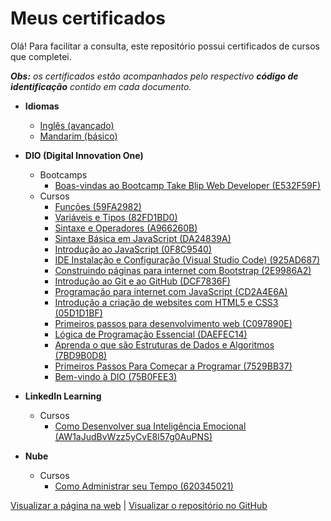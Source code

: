 # Meus certificados
 Olá! Para facilitar a consulta, este repositório possui certificados de cursos que completei.
 
 _**Obs:** os certificados  estão acompanhados pelo respectivo **código de identificação** contido em cada documento._
 
 - **Idiomas**
    - [Inglês (avançado)](https://o-patrick.github.io/certificados/certificados/ingles/ingles.pdf)
    - [Mandarim (básico)](https://o-patrick.github.io/certificados/certificados/chines/certificate-chines-1-5b32f299c1ba3197938b4596.pdf)

 - **DIO (Digital Innovation One)**
    - Bootcamps
        - [Boas-vindas ao Bootcamp Take Blip Web Developer (E532F59F)](https://o-patrick.github.io/certificados/certificados/dio/certificado-boas-vindas-ao-bootcamp-take-blip-web-develope.pdf)
    - Cursos
        - [Funções (59FA2982)](https://o-patrick.github.io/certificados/certificados/dio/59FA2982_funcoes.pdf)
        - [Variáveis e Tipos (82FD1BD0)](https://o-patrick.github.io/certificados/certificados/dio/82FD1BD0-var-tipos.pdf)
        - [Sintaxe e Operadores (A966260B)](https://o-patrick.github.io/certificados/certificados/dio/A966260B_sintaxe-operadores.pdf)
        - [Sintaxe Básica em JavaScript (DA24839A)](https://o-patrick.github.io/certificados/certificados/dio/DA24839A_sint-base-js.pdf)
        - [Introdução ao JavaScript (0F8C9540)](https://o-patrick.github.io/certificados/certificados/dio/0F8C9540_intro-js.pdf)
        - [IDE Instalação e Configuração (Visual Studio Code) (925AD687)](https://o-patrick.github.io/certificados/certificados/dio/925AD687_ide-vscode.pdf)
        - [Construindo páginas para internet com Bootstrap (2E9986A2)](https://o-patrick.github.io/certificados/certificados/dio/certificado-construindo-paginas-para-internet-com-bootstrap.pdf)
        - [Introdução ao Git e ao GitHub (DCF7836F)](https://o-patrick.github.io/certificados/certificados/dio/certificado-introducao-ao-git-e-ao-github.pdf)
        - [Programação para internet com JavaScript (CD2A4E6A)](https://o-patrick.github.io/certificados/certificados/dio/certificado-programacao-para-internet-com-javascript.pdf)
        - [Introdução a criação de websites com HTML5 e CSS3 (05D1D1BF)](https://o-patrick.github.io/certificados/certificados/dio/certificado-introducao-a-criacao-de-websites-com-html5-css3.pdf)
        - [Primeiros passos para desenvolvimento web (C097890E)](https://o-patrick.github.io/certificados/certificados/dio/certificado-primeiros-passos-para-desenvolvimento-web.pdf)
        - [Lógica de Programação Essencial (DAEFEC14)](https://o-patrick.github.io/certificados/certificados/dio/certificado-logica-de-programacao-essencial.pdf)
        - [Aprenda o que são Estruturas de Dados e Algoritmos (7BD9B0D8)](https://o-patrick.github.io/certificados/certificados/dio/certificado-estruturas-de-dados-e-algoritmos.pdf)
        - [Primeiros Passos Para Começar a Programar (7529BB37)](https://o-patrick.github.io/certificados/certificados/dio/certificado-programar.pdf)
        - [Bem-vindo à DIO (75B0FEE3)](https://o-patrick.github.io/certificados/certificados/dio/certificado-bem-vindo-a-dio.pdf)

 - **LinkedIn Learning**
    - Cursos
        - [Como Desenvolver sua Inteligência Emocional (AW1aJudBvWzz5yCvE8l57g0AuPNS)](https://o-patrick.github.io/certificados/certificados/linkedin-learning/certificado-de-donclusao_como-desenvolver-sua-inteligencia-emocional.pdf)

 - **Nube**
    - Cursos
        - [Como Administrar seu Tempo (620345021)](https://o-patrick.github.io/certificados/certificados/nube/certificado_como-administrar-seu-tempo.pdf)
        
[Visualizar a página na web](https://o-patrick.github.io/certificados/) | [Visualizar o repositório no GitHub](https://github.com/o-Patrick/certificados)
